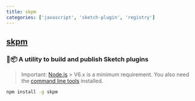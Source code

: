 ```yaml
---
title: skpm
categories: ['javascript', 'sketch-plugin', 'registry']
---
```

## [skpm](https://github.com/skpm/skpm)

### 💎📦  A utility to build and publish Sketch plugins


> Important: [Node.js](https://nodejs.org/en/download/) > V6.x is a minimum requirement. You also need the [command line tools](http://osxdaily.com/2014/02/12/install-command-line-tools-mac-os-x/) installed.

```bash
npm install -g skpm
```
